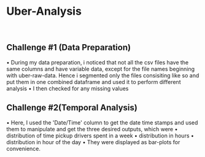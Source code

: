 # Uber-Analysis
﻿
## Challenge #1 (Data Preparation)
• During my data preparation, i noticed that not all the csv files have the same columns and have variable data, except for the file names beginning with uber-raw-data. Hence i segmented only the files consisiting like so and put them in one combined dataframe and used it to perform different analysis
• I then checked for any missing values

## Challenge #2(Temporal Analysis)
• Here, I used the 'Date/Time' column to get the date time stamps and used them to manipulate and get the three desired outputs, which were
• distribution of time pickup drivers spent in a week
    • distribution in hours
    • distribution in hour of the day
• They were displayed as bar-plots for convenience.
